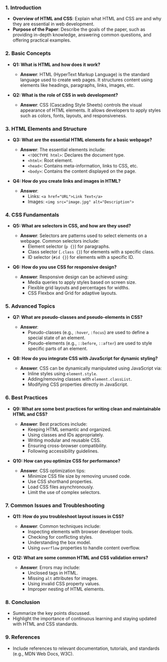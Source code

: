 
### 1. **Introduction**

- **Overview of HTML and CSS**: Explain what HTML and CSS are and why they are essential in web development.
- **Purpose of the Paper**: Describe the goals of the paper, such as providing in-depth knowledge, answering common questions, and offering practical examples.

### 2. **Basic Concepts**

- **Q1: What is HTML and how does it work?**

  - **Answer**: HTML (HyperText Markup Language) is the standard language used to create web pages. It structures content using elements like headings, paragraphs, links, images, etc.

- **Q2: What is the role of CSS in web development?**
  - **Answer**: CSS (Cascading Style Sheets) controls the visual appearance of HTML elements. It allows developers to apply styles such as colors, fonts, layouts, and responsiveness.

### 3. **HTML Elements and Structure**

- **Q3: What are the essential HTML elements for a basic webpage?**

  - **Answer**: The essential elements include:
    - `<!DOCTYPE html>`: Declares the document type.
    - `<html>`: Root element.
    - `<head>`: Contains meta-information, links to CSS, etc.
    - `<body>`: Contains the content displayed on the page.

- **Q4: How do you create links and images in HTML?**
  - **Answer**:
    - Links: `<a href="URL">Link Text</a>`
    - Images: `<img src="image.jpg" alt="Description">`

### 4. **CSS Fundamentals**

- **Q5: What are selectors in CSS, and how are they used?**

  - **Answer**: Selectors are patterns used to select elements on a webpage. Common selectors include:
    - Element selector (`p {}`) for paragraphs.
    - Class selector (`.class {}`) for elements with a specific class.
    - ID selector (`#id {}`) for elements with a specific ID.

- **Q6: How do you use CSS for responsive design?**
  - **Answer**: Responsive design can be achieved using:
    - Media queries to apply styles based on screen size.
    - Flexible grid layouts and percentages for widths.
    - CSS Flexbox and Grid for adaptive layouts.

### 5. **Advanced Topics**

- **Q7: What are pseudo-classes and pseudo-elements in CSS?**

  - **Answer**:
    - Pseudo-classes (e.g., `:hover`, `:focus`) are used to define a special state of an element.
    - Pseudo-elements (e.g., `::before`, `::after`) are used to style specific parts of an element.

- **Q8: How do you integrate CSS with JavaScript for dynamic styling?**
  - **Answer**: CSS can be dynamically manipulated using JavaScript via:
    - Inline styles using `element.style`.
    - Adding/removing classes with `element.classList`.
    - Modifying CSS properties directly in JavaScript.

### 6. **Best Practices**

- **Q9: What are some best practices for writing clean and maintainable HTML and CSS?**

  - **Answer**: Best practices include:
    - Keeping HTML semantic and organized.
    - Using classes and IDs appropriately.
    - Writing modular and reusable CSS.
    - Ensuring cross-browser compatibility.
    - Following accessibility guidelines.

- **Q10: How can you optimize CSS for performance?**
  - **Answer**: CSS optimization tips:
    - Minimize CSS file size by removing unused code.
    - Use CSS shorthand properties.
    - Load CSS files asynchronously.
    - Limit the use of complex selectors.

### 7. **Common Issues and Troubleshooting**

- **Q11: How do you troubleshoot layout issues in CSS?**

  - **Answer**: Common techniques include:
    - Inspecting elements with browser developer tools.
    - Checking for conflicting styles.
    - Understanding the box model.
    - Using `overflow` properties to handle content overflow.

- **Q12: What are some common HTML and CSS validation errors?**
  - **Answer**: Errors may include:
    - Unclosed tags in HTML.
    - Missing `alt` attributes for images.
    - Using invalid CSS property values.
    - Improper nesting of HTML elements.

### 8. **Conclusion**

- Summarize the key points discussed.
- Highlight the importance of continuous learning and staying updated with HTML and CSS standards.

### 9. **References**

- Include references to relevant documentation, tutorials, and standards (e.g., MDN Web Docs, W3C).

